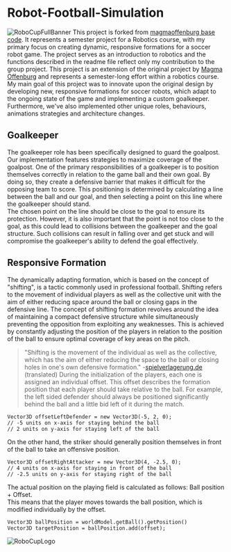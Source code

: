 # Robot-Football-Simulation
![RoboCupFullBanner](https://github.com/georghauschild/Robot-Football-Simulation/assets/37111215/25c9135b-c01b-40ba-8d2c-471205c532f7)
This project is forked from [magmaoffenburg base code](https://github.com/magmaOffenburg/magmaRelease). It represents a semester project for a Robotics course, with my primary focus on creating dynamic, responsive formations for a soccer robot game. The project serves as an introduction to robotics and the functions described in the readme file reflect only my contribution to the group project.
This project is an extension of the original project by [Magma Offenburg](https://github.com/magmaOffenburg/magmaRelease) and represents a semester-long effort within a robotics course. My main goal of this project was to innovate upon the original design by developing new, responsive formations for soccer robots, which adapt to the ongoing state of the game and implementing a custom goalkeeper. Furthermore, we've also implemented other unique roles, behaviours, animations strategies and architecture changes.

## Goalkeeper
The goalkeeper role has been specifically designed to guard the goalpost. Our implementation features strategies to maximize coverage of the goalpost.
One of the primary responsibilities of a goalkeeper is to position themselves correctly in relation to the game ball and their own goal. By doing so, they create a defensive barrier that makes it difficult for the opposing team to score. This positioning is determined by calculating a line between the ball and our goal, and then selecting a point on this line where the goalkeeper should stand.  
The chosen point on the line should be close to the goal to ensure its protection. However, it is also important that the point is not too close to the goal, as this could lead to collisions between the goalkeeper and the goal structure. Such collisions can result in falling over and get stuck and will compromise the goalkeeper's ability to defend the goal effectively.

## Responsive Formation
The dynamically adapting formation, which is based on the concept of "shifting", is a tactic commonly used in professional football. Shifting refers to the movement of individual players as well as the collective unit with the aim of either reducing space around the ball or closing gaps in the defensive line. The concept of shifting formation revolves around the idea of maintaining a compact defensive structure while simultaneously preventing the opposition from exploiting any weaknesses. This is achieved by constantly adjusting the position of the players in relation to the position of the ball to ensure optimal coverage of key areas on the pitch.  
> "Shifting is the movement of the individual as well as the collective, which has the aim of either reducing the space to the ball or closing holes in one's own defensive formation." -[spielverlagerung.de](https://spielverlagerung.de/verschieben/) (translated)
During the initialization of the players, each one is assigned an individual offset. This offset describes the formation position that each player should take relative to the ball. For example, the left sided defender should always be positioned significantly behind the ball and a little bid left of it during the match.  
```
Vector3D offsetLeftDefender = new Vector3D(-5, 2, 0);
// -5 units on x-axis for staying behind the ball
// 2 units on y-axis for staying left of the ball
```
On the other hand, the striker should generally position themselves in front of the ball to take an offensive position.  
```
Vector3D offsetRightAttacker = new Vector3D(4, -2.5, 0);
// 4 units on x-axis for staying in front of the ball
// -2.5 units on y-axis for staying right of the ball
```
The actual position on the playing field is calculated as follows: Ball position + Offset.  
This means that the player moves towards the ball position, which is modified individually by the offset.
```
Vector3D ballPosition = worldModel.getBall().getPosition()
Vector3D targetPosition = ballPosition.add(offset);
```

![RoboCupLogo](https://github.com/georghauschild/Robot-Football-Simulation/assets/37111215/e825a8ce-2fa1-4eed-993f-b30c3988bbf4)
